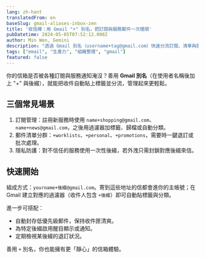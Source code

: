 ```yaml
---
lang: zh-hant
translatedFrom: en
baseSlug: gmail-aliases-inbox-zen
title: '收信禪：用 Gmail "+" 別名，把訂閱與服務郵件一次理順'
pubDatetime: 2024-05-05T07:52:12.000Z
author: Min Wen, Gemini
description: "透過 Gmail 別名（username+tag@gmail.com）快速分流訂閱、清單與服務通知，搭配過濾器打造乾淨信箱。"
tags: ["email", "生產力", "組織整理", "gmail"]
featured: false
---
```


你的信箱是否被各種訂閱與服務通知淹沒？善用 **Gmail 別名**（在使用者名稱後加上 "+" 與後綴），就能把收件自動貼上標籤並分流，管理起來更輕鬆。

## 三個常見場景

1. 訂閱管理：註冊新服務時使用 `name+shopping@gmail.com`、`name+news@gmail.com`，之後用過濾器加標籤、歸檔或自動分類。
2. 郵件清單分群：`+worklists`、`+personal`、`+promotions`，需要時一鍵退訂或批次處理。
3. 隱私防護：對不信任的服務使用一次性後綴，若外洩只需封鎖對應後綴來信。

## 快速開始

組成方式：`yourname+後綴@gmail.com`。寄到這些地址的信都會進你的主帳號；在 Gmail 建立對應的過濾器（收件人包含 `+後綴`）即可自動貼標籤與分類。

進一步可搭配：

- 自動封存低優先級郵件，保持收件匣清爽。
- 為特定後綴啟用醒目顯示或通知。
- 定期檢視某後綴的退訂狀況。

善用 `+` 別名，你也能擁有更「靜心」的信箱體驗。
